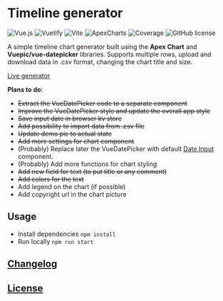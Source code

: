 # Timeline generator


![Vue.js](https://img.shields.io/badge/vuejs-%2335495e.svg?style=for-the-badge&logo=vuedotjs&logoColor=%234FC08D) ![Vuetify](https://img.shields.io/badge/Vuetify-1867C0?style=for-the-badge&logo=vuetify&logoColor=AEDDFF) ![Vite](https://img.shields.io/badge/vite-%23646CFF.svg?style=for-the-badge&logo=vite&logoColor=white) ![ApexCharts](https://img.shields.io/badge/ApexCharts-FF6C37?style=for-the-badge&logo=apexcharts&logoColor=white) ![Coverage](https://img.shields.io/endpoint?url=https://gkalian.github.io/timeline-generator/coverage/coverage.json&style=for-the-badge) ![GitHub license](https://img.shields.io/github/license/gkalian/timeline-generator?style=for-the-badge)

A simple timeline chart generator built using the **Apex Chart** and **Vuepic/vue-datepicker** libraries. Supports multiple rows, upload and download data in .csv format, changing the chart title and size.

[Live generator](https://gkalian.github.io/timeline-generator/)

**Plans to do**:

- ~~Extract the VueDatePicker code to a separate component~~
- ~~Improve the VueDatePicker style and update the overall app style~~
- ~~Save input date in browser kv store~~
- ~~Add possibility to import data from .csv file~~
- ~~Update demo pic to actual state~~
- ~~Add more settings for chart component~~
- (Probably) Replace later the VueDatePicker with default [Date Input](https://vuetifyjs.com/en/components/date-inputs/) component.
- (Probably) Add more functions for chart styling
- ~~Add new field for text (to put title or any comment)~~
- ~~Add colors for the text~~
- Add legend on the chart (if possible)
- Add copyright url in the chart picture

## Usage

- Install dependencies `npm install`
- Run locally `npm run start`

## [Changelog](./changelog.md)

## [License](./LICENSE)
